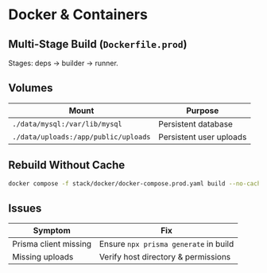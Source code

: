 # Docker & Containers

## Multi-Stage Build (`Dockerfile.prod`)
Stages: deps → builder → runner.

## Volumes
| Mount | Purpose |
|-------|---------|
| `./data/mysql:/var/lib/mysql` | Persistent database |
| `./data/uploads:/app/public/uploads` | Persistent user uploads |

## Rebuild Without Cache
```bash
docker compose -f stack/docker/docker-compose.prod.yaml build --no-cache
```

## Issues
| Symptom | Fix |
|---------|-----|
| Prisma client missing | Ensure `npx prisma generate` in build |
| Missing uploads | Verify host directory & permissions |
